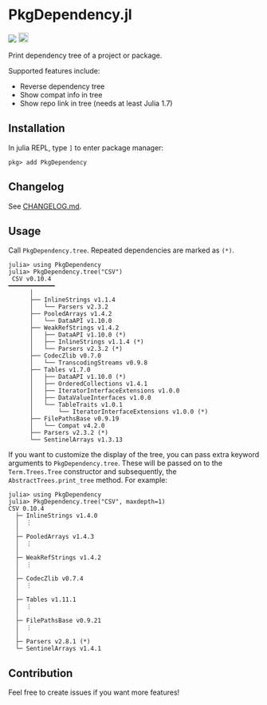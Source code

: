 # PkgDependency.jl

[![](https://img.shields.io/badge/docs-latest-blue.svg)](https://peng1999.github.io/PkgDependency.jl/dev/)
[<img src="https://api.gitsponsors.com/api/badge/img?id=350648283" height="20">](https://api.gitsponsors.com/api/badge/link?p=BpZDbaL0151U6iZJUHxvEMbgK+dYmgDI/CO5BAwdmTGpPFwDRssVoBzwAJLCRkPzrdo38qJCBfMQotYhKMgVuWzCM4fL6mqkKYvaCYLGGPhguMs59IYkknNiPbYgjGlx3TzpTcfpGwwDYEyOpFAIsA==)

Print dependency tree of a project or package.

Supported features include:

- Reverse dependency tree
- Show compat info in tree
- Show repo link in tree (needs at least Julia 1.7)

## Installation

In julia REPL, type `]` to enter package manager:

```
pkg> add PkgDependency
```

## Changelog

See [CHANGELOG.md](./CHANGELOG.md).

## Usage

Call `PkgDependency.tree`. Repeated dependencies are marked as `(*)`.

```console
julia> using PkgDependency
julia> PkgDependency.tree("CSV")
 CSV v0.10.4
━━━━━━━━━━━━━
      │
      ├── InlineStrings v1.1.4
      │   └── Parsers v2.3.2
      ├── PooledArrays v1.4.2
      │   └── DataAPI v1.10.0
      ├── WeakRefStrings v1.4.2
      │   ├── DataAPI v1.10.0 (*)
      │   ├── InlineStrings v1.1.4 (*)
      │   └── Parsers v2.3.2 (*)
      ├── CodecZlib v0.7.0
      │   └── TranscodingStreams v0.9.8
      ├── Tables v1.7.0
      │   ├── DataAPI v1.10.0 (*)
      │   ├── OrderedCollections v1.4.1
      │   ├── IteratorInterfaceExtensions v1.0.0
      │   ├── DataValueInterfaces v1.0.0
      │   └── TableTraits v1.0.1
      │       └── IteratorInterfaceExtensions v1.0.0 (*)
      ├── FilePathsBase v0.9.19
      │   └── Compat v4.2.0
      ├── Parsers v2.3.2 (*)
      └── SentinelArrays v1.3.13
```

If you want to customize the display of the tree, you can pass extra keyword arguments
to `PkgDependency.tree`. These will be passed on to the `Term.Trees.Tree` constructor
and subsequently, the `AbstractTrees.print_tree` method. For example:

```console
julia> using PkgDependency
julia> PkgDependency.tree("CSV", maxdepth=1)
CSV 0.10.4                
  ├─ InlineStrings v1.4.0 
  │  ⋮                    
  │                       
  ├─ PooledArrays v1.4.3  
  │  ⋮                    
  │                       
  ├─ WeakRefStrings v1.4.2
  │  ⋮                    
  │                       
  ├─ CodecZlib v0.7.4     
  │  ⋮                    
  │                       
  ├─ Tables v1.11.1       
  │  ⋮                    
  │                       
  ├─ FilePathsBase v0.9.21
  │  ⋮                    
  │                       
  ├─ Parsers v2.8.1 (*)   
  └─ SentinelArrays v1.4.1
```

## Contribution

Feel free to create issues if you want more features!
